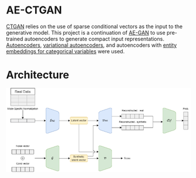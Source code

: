 # AE-CTGAN
[CTGAN](https://arxiv.org/abs/1907.00503) relies on the use of sparse conditional vectors as the input to the generative model. This project is a continuation of [AE-GAN](https://arxiv.org/abs/2211.09286) to use pre-trained autoencoders to generate compact input representations. [Autoencoders](https://arxiv.org/abs/2003.05991), [variational autoencoders](https://arxiv.org/abs/1312.6114), and autoencoders with [entity embeddings for categorical variables](https://arxiv.org/abs/1604.06737) were used. 

# Architecture
![architecture](imgs/architecture.png)
